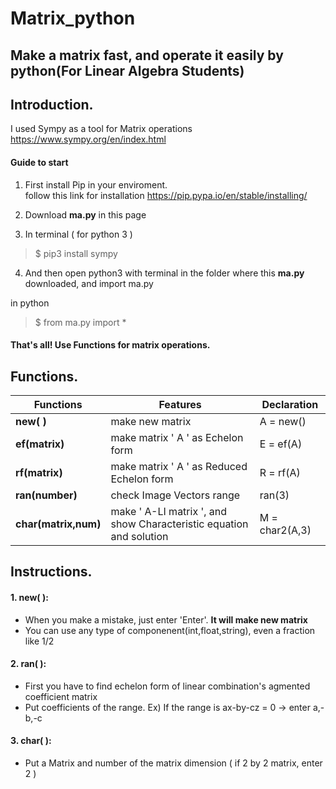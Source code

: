 
Matrix_python
=============
Make a matrix fast, and operate it easily by python(For Linear Algebra Students)
---------
    
## Introduction.
    
I used Sympy as a tool for Matrix operations  
<https://www.sympy.org/en/index.html>

#### Guide to start  
1. First install Pip in your enviroment.    
    follow this link for installation
    <https://pip.pypa.io/en/stable/installing/>     
2. Download **ma.py** in this page

3. In terminal ( for python 3 )    
>$ pip3 install sympy       
4. And then open python3 with terminal in the folder where this **ma.py** downloaded, and import ma.py

in python
>   $ from ma.py import *

#### That's all! Use Functions for matrix operations.
    
## Functions.
    
Functions | Features | Declaration 
---|---|---
**new( )**|make new matrix|A = new()
**ef(matrix)**|make matrix ' A ' as Echelon form|E = ef(A)
**rf(matrix)**|make matrix ' A ' as Reduced Echelon form|R = rf(A)
**ran(number)**|check Image Vectors range|ran(3)
**char(matrix,num)**|make ' A-LI matrix ', and show Characteristic equation and solution|M = char2(A,3)
    
## Instructions.
    
#### 1. new( ):  
*    When you make a mistake, just enter 'Enter'. **It will make new matrix**
*   You can use any type of componenent(int,float,string), even a fraction like 1/2    
#### 2. ran( ):  
*    First you have to find echelon form of linear combination's agmented coefficient matrix
*    Put coefficients of the range. 
     Ex) If the range is ax-by-cz = 0 -> enter a,-b,-c
    
#### 3. char( ):  
*    Put a Matrix and number of the matrix dimension ( if 2 by 2 matrix, enter 2 )